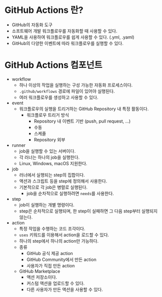 # GitHub Actions 란?

- GitHub의 자동화 도구
- 소프트웨어 개발 워크플로우를 자동화할 때 사용할 수 있다.
- YAML을 사용하여 워크플로우를 쉽게 사용할 수 있다. (.yml, .yaml)
- GitHub의 다양한 이벤트에 따라 워크플로우를 실행할 수 있다.

# GitHub Actions 컴포넌트

- workflow
  - 하나 이상의 작업을 실행하는 구성 가능한 자동화 프로세스이다.
  - `.github/workflows` 경로에 파일이 있어야 실행된다.
  - 여러 워크플로우를 생성하고 사용할 수 있다.
- event
  - 워크플로우의 실행을 트리거하는 GitHub Repository 내 특정 활동이다.
    - 워크플로우 트리거 방식
      - Repository 내 이벤트 기반 (push, pull request, ...)
      - 수동
      - 스케줄
      - Repository 외부
- runner
  - job을 실행할 수 있는 서버이다.
  - 각 러너는 하나의 job을 실행한다.
  - Linux, Windows, macOS 지원한다.
- job
  - 러너에서 실행되는 step의 집합이다.
  - 액션과 스크립트 등을 step에 정의해서 사용한다.
  - 기본적으로 각 job은 병렬로 실행된다.
    - job을 순차적으로 실행하려면 `needs`를 사용한다.
- step
  - job이 실행하는 개별 명령이다.
  - step은 순차적으로 실행되며, 한 step이 실패하면 그 다음 step부터 실행되지 않는다.
- action
  - 특정 작업을 수행하는 코드 조각이다.
  - `uses` 키워드를 이용해서 action을 로드할 수 있다.
  - 하나의 step에서 하나의 action만 가능하다.
  - 종류
    - GitHub 공식 제공 action
    - GitHub Community에서 만든 action
    - 사용자가 직접 만든 action
  - GitHub Marketplace
    - 액션 저장소이다.
    - 커스텀 액션을 업로드할 수 있다.
    - 다른 사용자가 만든 액션을 사용할 수 있다.
